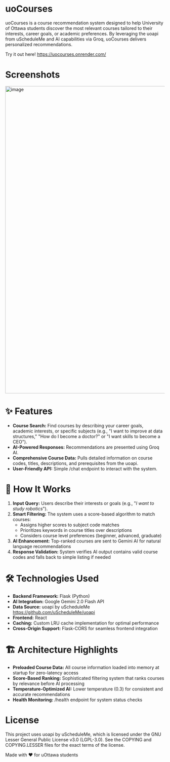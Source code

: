 # uoCourses

uoCourses is a course recommendation system designed to help University of Ottawa students discover the most relevant courses tailored to their interests, career goals, or academic preferences. By leveraging the uoapi from uScheduleMe and AI capabilities via Groq, uoCourses delivers personalized recommendations.

Try it out here! https://uocourses.onrender.com/

# Screenshots
<img width="1896" height="970" alt="image" src="https://github.com/user-attachments/assets/8f37b202-9351-4de1-8cf8-142301d6edfc" />

# ✨ Features
* **Course Search:** Find courses by describing your career goals, academic interests, or specific subjects
(e.g., "I want to improve at data structures," "How do I become a doctor?" or "I want skills to become a CEO").
* **AI-Powered Responses:** Recommendations are presented using Groq AI.
* **Comprehensive Course Data:** Pulls detailed information on course codes, titles, descriptions, and prerequisites from the uoapi.
* **User-Friendly API:** Simple /chat endpoint to interact with the system.
  
# 🚀 How It Works
1. **Input Query:** Users describe their interests or goals (e.g., "_I want to study robotics_").
2.  **Smart Filtering:** The system uses a score-based algorithm to match courses:
    * Assigns higher scores to subject code matches
    * Prioritizes keywords in course titles over descriptions
    * Considers course level preferences (beginner, advanced, graduate)
3. **AI Enhancement:** Top-ranked courses are sent to Gemini AI for natural language recommendations
4. **Response Validation:** System verifies AI output contains valid course codes and falls back to simple listing if needed

# 🛠️ Technologies Used
* **Backend Framework:** Flask (Python)
* **AI Integration:** Google Gemini 2.0 Flash API
* **Data Source:** uoapi by uScheduleMe https://github.com/uScheduleMe/uoapi
* **Frontend:** React
* **Caching:** Custom LRU cache implementation for optimal performance
* **Cross-Origin Support:** Flask-CORS for seamless frontend integration

# 🏗️ Architecture Highlights
* **Preloaded Course Data:** All course information loaded into memory at startup for zero-latency access
* **Score-Based Ranking:** Sophisticated filtering system that ranks courses by relevance before AI processing
* **Temperature-Optimized AI:** Lower temperature (0.3) for consistent and accurate recommendations
* **Health Monitoring:** /health endpoint for system status checks
  
# License
This project uses uoapi by uScheduleMe, which is licensed under the GNU Lesser General Public License v3.0 (LGPL-3.0). See the COPYING and COPYING.LESSER files for the exact terms of the license.

Made with ❤️ for uOttawa students
